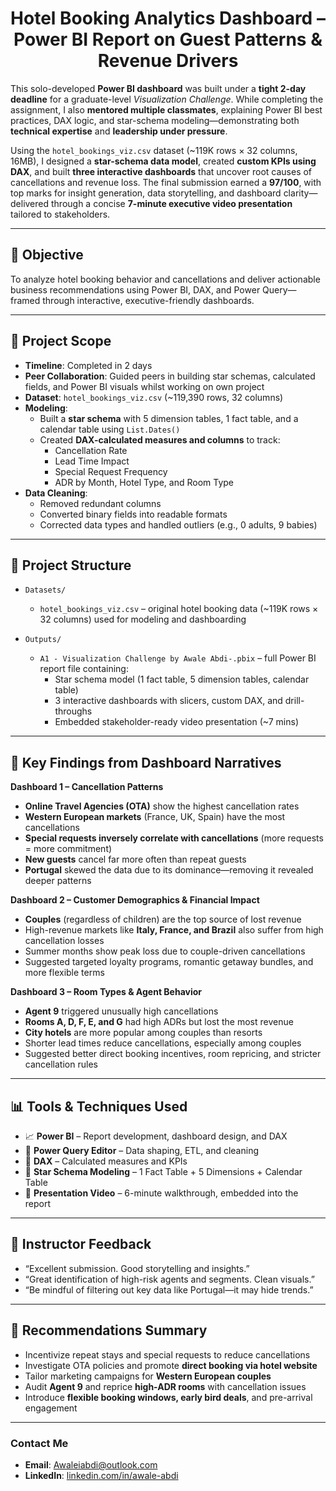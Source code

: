 <h1 align="center">Hotel Booking Analytics Dashboard – Power BI Report on Guest Patterns & Revenue Drivers</h1>

This solo-developed **Power BI dashboard** was built under a **tight 2-day deadline** for a graduate-level *Visualization Challenge*. While completing the assignment, I also **mentored multiple classmates**, explaining Power BI best practices, DAX logic, and star-schema modeling—demonstrating both **technical expertise** and **leadership under pressure**.

Using the `hotel_bookings_viz.csv` dataset (~119K rows × 32 columns, 16MB), I designed a **star-schema data model**, created **custom KPIs using DAX**, and built **three interactive dashboards** that uncover root causes of cancellations and revenue loss. The final submission earned a **97/100**, with top marks for insight generation, data storytelling, and dashboard clarity—delivered through a concise **7-minute executive video presentation** tailored to stakeholders.

---

## 🎯 Objective

To analyze hotel booking behavior and cancellations and deliver actionable business recommendations using Power BI, DAX, and Power Query—framed through interactive, executive-friendly dashboards.

---

## 📁 Project Scope

- **Timeline**: Completed in 2 days  
- **Peer Collaboration**: Guided peers in building star schemas, calculated fields, and Power BI visuals whilst working on own project 
- **Dataset**: `hotel_bookings_viz.csv` (~119,390 rows, 32 columns)  
- **Modeling**:  
  - Built a **star schema** with 5 dimension tables, 1 fact table, and a calendar table using `List.Dates()`  
  - Created **DAX-calculated measures and columns** to track:
    - Cancellation Rate
    - Lead Time Impact
    - Special Request Frequency
    - ADR by Month, Hotel Type, and Room Type
- **Data Cleaning**:  
  - Removed redundant columns  
  - Converted binary fields into readable formats  
  - Corrected data types and handled outliers (e.g., 0 adults, 9 babies)

---

## 📁 Project Structure

- `Datasets/`  
  - `hotel_bookings_viz.csv` – original hotel booking data (~119K rows × 32 columns) used for modeling and dashboarding

- `Outputs/`  
  - `A1 - Visualization Challenge by Awale Abdi-.pbix` – full Power BI report file containing:
    - Star schema model (1 fact table, 5 dimension tables, calendar table)
    - 3 interactive dashboards with slicers, custom DAX, and drill-throughs
    - Embedded stakeholder-ready video presentation (~7 mins)

---

## 🧠 Key Findings from Dashboard Narratives

**Dashboard 1 – Cancellation Patterns**  
- **Online Travel Agencies (OTA)** show the highest cancellation rates  
- **Western European markets** (France, UK, Spain) have the most cancellations  
- **Special requests inversely correlate with cancellations** (more requests = more commitment)  
- **New guests** cancel far more often than repeat guests  
- **Portugal** skewed the data due to its dominance—removing it revealed deeper patterns  

**Dashboard 2 – Customer Demographics & Financial Impact**  
- **Couples** (regardless of children) are the top source of lost revenue  
- High-revenue markets like **Italy, France, and Brazil** also suffer from high cancellation losses  
- Summer months show peak loss due to couple-driven cancellations  
- Suggested targeted loyalty programs, romantic getaway bundles, and more flexible terms  

**Dashboard 3 – Room Types & Agent Behavior**  
- **Agent 9** triggered unusually high cancellations  
- **Rooms A, D, F, E, and G** had high ADRs but lost the most revenue  
- **City hotels** are more popular among couples than resorts  
- Shorter lead times reduce cancellations, especially among couples  
- Suggested better direct booking incentives, room repricing, and stricter cancellation rules

---

## 📊 Tools & Techniques Used

- 📈 **Power BI** – Report development, dashboard design, and DAX  
- 🧼 **Power Query Editor** – Data shaping, ETL, and cleaning  
- 🧩 **DAX** – Calculated measures and KPIs  
- 🔗 **Star Schema Modeling** – 1 Fact Table + 5 Dimensions + Calendar Table  
- 🎥 **Presentation Video** – 6-minute walkthrough, embedded into the report

---

## 📝 Instructor Feedback

- “Excellent submission. Good storytelling and insights.”  
- “Great identification of high-risk agents and segments. Clean visuals.”  
- “Be mindful of filtering out key data like Portugal—it may hide trends.”

---

## 🧠 Recommendations Summary

- Incentivize repeat stays and special requests to reduce cancellations  
- Investigate OTA policies and promote **direct booking via hotel website**  
- Tailor marketing campaigns for **Western European couples**  
- Audit **Agent 9** and reprice **high-ADR rooms** with cancellation issues  
- Introduce **flexible booking windows, early bird deals**, and pre-arrival engagement  

---

### **Contact Me**

- **Email**: Awaleiabdi@outlook.com  
- **LinkedIn**: [linkedin.com/in/awale-abdi](https://www.linkedin.com/in/awale-abdi/)
